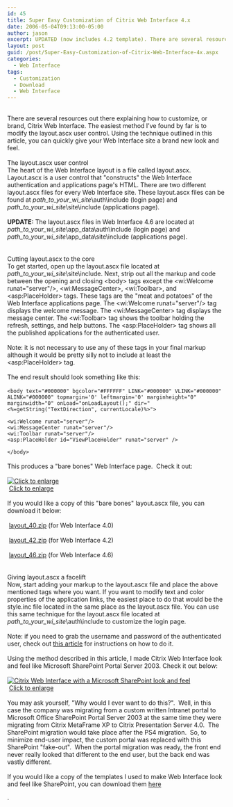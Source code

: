 ```yaml
---
id: 45
title: Super Easy Customization of Citrix Web Interface 4.x
date: 2006-05-04T09:13:00-05:00
author: jason
excerpt: UPDATED (now includes 4.2 template). There are several resources out there explaining how to customize or brand Citrix Web Interface. The easiest method I’ve found by far is to modify the layout.ascx user control. Using the technique outlined in this article, you can quickly give your Web Interface site a brand new look and feel.
layout: post
guid: /post/Super-Easy-Customization-of-Citrix-Web-Interface-4x.aspx
categories:
  - Web Interface
tags:
  - Customization
  - Download
  - Web Interface
---
```

<p><br />There are several resources out there explaining how to customize, or brand, Citrix Web Interface. The easiest method I&rsquo;ve found by far is to modify the layout.ascx user control. Using the technique outlined in this article, you can quickly give your Web Interface site a brand new look and feel.<br /><br /><span class="heading">The layout.ascx user control</span><br />The heart of the Web Interface layout is a file called layout.ascx. Layout.ascx is a user control that "constructs" the Web Interface authentication and applications page's HTML. There are two different layout.ascx files for every Web Interface site. These layout.ascx files can be found at <em>path_to_your_wi_site</em>\auth\include (login page) and <em>path_to_your_wi_site</em>\site\include (applications page).<br /><br /><strong>UPDATE:</strong> The layout.ascx files in Web Interface 4.6 are located at <em>path_to_your_wi_site</em>\app_data\auth\include (login page) and <em>path_to_your_wi_site</em>\app_data\site\include (applications page).<br /><br /><br /><span class="heading">Cutting layout.ascx to the core</span><br />To get started, open up the layout.ascx file located at <em>path_to_your_wi_site</em>\site\include. Next, strip out all the markup and code between the opening and closing &lt;body&gt; tags except the &lt;wi:Welcome runat="server"/&gt;, &lt;wi:MessageCenter&gt;, &lt;wi:Toolbar&gt;, and &lt;asp:PlaceHolder&gt; tags. These tags are the "meat and potatoes" of the Web Interface applications page. The &lt;wi:Welcome runat="server"/&gt; tag displays the welcome message. The &lt;wi:MessageCenter&gt; tag displays the message center. The &lt;wi:Toolbar&gt; tag shows the toolbar holding the refresh, settings, and help buttons. The &lt;asp:PlaceHolder&gt; tag shows all the published applications for the authenticated user.<br /><br />Note: it is not necessary to use any of these tags in your final markup although it would be pretty silly not to include at least the &lt;asp:PlaceHolder&gt; tag.<br /><br />The end result should look something like this:<br /><br /><code>&lt;body text="#000000" bgcolor="#FFFFFF" LINK="#000000" VLINK="#000000" ALINK="#000000" topmargin='0' leftmargin='0' marginheight="0" marginwidth="0" onLoad="onLoadLayout();" dir="&lt;%=getString("TextDirection", currentLocale)%&gt;"&gt; <br /><br />&lt;wi:Welcome runat="server"/&gt;<br />&lt;wi:MessageCenter runat="server"/&gt;<br />&lt;wi:Toolbar runat="server"/&gt;<br />&lt;asp:PlaceHolder id="ViewPlaceHolder" runat="server" /&gt;<br /><br />&lt;/body&gt;<br /></code><br />This produces a "bare bones" Web Interface page.&nbsp; Check it out:<br /><br /><a href="http://www.jasonconger.com/images/articleImages/WICustomize/bare-bones.gif" target="_blank"><img src="http://www.jasonconger.com/images/articleImages/WICustomize/bare-bones_small.gif" alt="Click to enlarge" /></a><br /><img src="images/magnify.gif" alt="" align="absBottom" /> <a class="enlarge" href="http://www.jasonconger.com/images/articleImages/WICustomize/bare-bones.gif" target="_blank">Click to enlarge </a><br /><br />If you would like a copy of this "bare bones" layout.ascx file, you can download it below:<br /><br /><img src="http://www.jasonconger.com/images/zip_small.gif" alt="" align="absBottom" /> <a href="/Downloads/layout_40.zip">layout_40.zip</a> (for Web Interface 4.0) <br /><br /><img src="http://www.jasonconger.com/images/zip_small.gif" alt="" align="absBottom" /> <a href="/Downloads/layout_42.zip">layout_42.zip</a> (for Web Interface 4.2) <br /><br /><img src="http://www.jasonconger.com/images/zip_small.gif" alt="" align="absBottom" /> <a href="/Downloads/WImods/layout_46.zip">layout_46.zip</a> (for Web Interface 4.6) <br /><br /><br /><span class="heading">Giving layout.ascx a facelift</span><br />Now, start adding your markup to the layout.ascx file and place the above mentioned tags where you want. If you want to modify text and color properties of the application links, the easiest place to do that would be the style.inc file located in the same place as the layout.ascx file. You can use this same technique for the layout.ascx file located at <em>path_to_your_wi_site</em>\auth\include to customize the login page.<br /><br />Note: if you need to grab the username and password of the authenticated user, check out <a href="http://www.jasonconger.com/How-to-get-the-Username-AND-Password-of-a-user-in-Citrix-Web-Interface-4-0.aspx">this article</a> for instructions on how to do it.<br /><br />Using the method described in this article, I made Citrix Web Interface look and feel like Microsoft SharePoint Portal Server 2003. Check it out below: <br /><br /><a href="http://www.jasonconger.com/images/articleImages/WICustomize/WISPS2003.gif" target="_blank"><img src="http://www.jasonconger.com/images/articleImages/WICustomize/WISPS2003_small.gif" alt="Citrix Web Interface with a Microsoft SharePoint look and feel" /></a> <br /><img src="http://www.jasonconger.com/images/magnify.gif" alt="" align="absBottom" /> <a class="enlarge" href="http://www.jasonconger.com/images/articleImages/WICustomize/WISPS2003.gif" target="_blank">Click to enlarge </a><br /><br />You may ask yourself, "Why would I ever want to do this?".&nbsp; Well, in this case the company was migrating from a custom written Intranet portal to Microsoft Office SharePoint Portal Server 2003 at the same time they were migrating from Citrix MetaFrame XP to Citrix Presentation Server 4.0.&nbsp; The SharePoint migration would take place after the PS4 migration.&nbsp; So, to minimize end-user impact, the custom portal was replaced with this SharePoint "fake-out".&nbsp; When the portal migration was ready, the front end never really looked that different to the end user, but the back end was vastly different.<br /><br />If you would like a copy of the templates I used to make Web Interface look and feel like SharePoint, you can download them <a href="http://www.jasonconger.com/Citrix-Web-Interface-SharePoint-Look-and-Feel-Template.aspx">here</a></p>
<p>.</p>